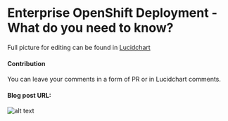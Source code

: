 # Enterprise OpenShift Deployment - What do you need to know?

Full picture for editing can be found in [Lucidchart](https://www.lucidchart.com/invitations/accept/70f2025f-83ff-4157-88e6-c10e45a40dbb)

#### Contribution
You can leave your comments in a form of PR or in Lucidchart comments.

#### Blog post URL:
<TBC>

![alt text](https://github.com/mangirdaz/ocp-mindmap/raw/master/img/ocp-deployment.png "Logo Title Text 1")
 

